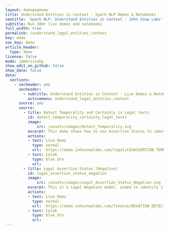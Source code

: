 ```yaml
---
layout: demopagenew
title: Understand Entities in Context - Spark NLP Demos & Notebooks
seotitle: 'Spark NLP: Understand Entities in Context - John Snow Labs'
subtitle: Run 300+ live demos and notebooks
full_width: true
permalink: /understand_legal_entities_context
key: demo
nav_key: demo
article_header:
  type: demo
license: false
mode: immersivebg
show_edit_on_github: false
show_date: false
data:
  sections:  
    - secheader: yes
      secheader:
        - subtitle: Understand Entities in Context - Live Demos & Notebooks
          activemenu: understand_legal_entities_context
      source: yes
      source:
        - title: Detect Temporality and Certainty in Legal texts
          id: detect_temporality_certainty_legal_texts  
          image: 
              src: /assets/images/Detect_Temporality.svg
          excerpt: This demo shows how to use Assertion Status to identify if legal information is described to happen in the present, past, future or if it’s just possible.
          actions:
          - text: Live Demo
            type: normal
            url:  https://demo.johnsnowlabs.com/legal/LEGASSERTION_TEMPORALITY/
          - text: Colab
            type: blue_btn
            url: 
        - title: Legal Assertion Status (Negation)
          id: legal_assertion_status_negation  
          image: 
              src: /assets/images/Legal_Assertion_Status_Negation.svg
          excerpt: This is a Legal Negation model, aimed to identify if an NER entity is mentioned in the context to be negated or not.
          actions:
          - text: Live Demo
            type: normal
            url:  https://demo.johnsnowlabs.com/finance/NEGATION_DETECTION_IN_FINANCIAL_TEXTS/
          - text: Colab
            type: blue_btn
            url:          
---
```

